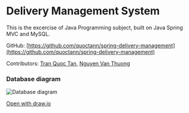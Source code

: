 # Delivery Management System
This is the excercise of Java Programming subject, built on Java Spring MVC and MySQL.

GitHub: [https://github.com/quoctann/spring-delivery-management](https://github.com/quoctann/spring-delivery-management) 

Contributors: 	[Tran Quoc Tan](https://github.com/quoctann), [Nguyen Van Thuong](https://github.com/beanpog2410)

### Database diagram
![Database diagram](https://drive.google.com/uc?id=1ejSmbvIKAUUgxgEpejNTZnWNvNJVvXAa)

[Open with draw.io](https://drive.google.com/file/d/10dnKizY0Tw627OQSU-UaAd6i9-j85hQ0/view?usp=sharing)
